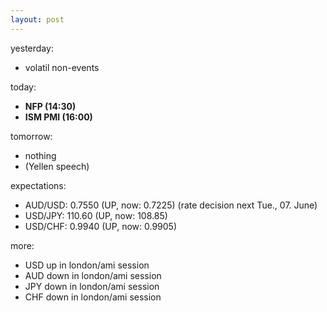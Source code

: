 ```yaml
---
layout: post
---
```


yesterday:

* volatil non-events


today:

* **NFP (14:30)**
* **ISM PMI (16:00)**


tomorrow:

* nothing
* (Yellen speech)


expectations:

* AUD/USD: 0.7550 (UP, now: 0.7225) (rate decision next Tue., 07. June)
* USD/JPY: 110.60 (UP, now: 108.85)
* USD/CHF: 0.9940 (UP, now: 0.9905)


more:

* USD up in london/ami session
* AUD down in london/ami session
* JPY down in london/ami session
* CHF down in london/ami session
